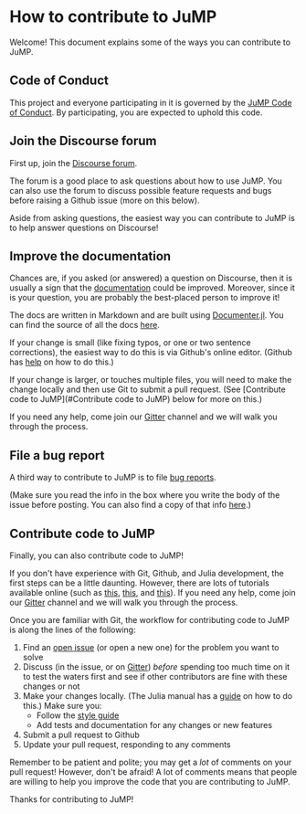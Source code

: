 # How to contribute to JuMP

Welcome! This document explains some of the ways you can contribute to JuMP.

## Code of Conduct

This project and everyone participating in it is governed by the
[JuMP Code of Conduct](https://github.com/JuliaOpt/JuMP.jl/blob/master/CODE_OF_CONDUCT.md).
By participating, you are expected to uphold this code.

## Join the Discourse forum

First up, join the [Discourse forum](https://discourse.julialang.org/c/domain/opt).

The forum is a good place to ask questions about how to use JuMP. You can also
use the forum to discuss possible feature requests and bugs before raising a
Github issue (more on this below).

Aside from asking questions, the easiest way you can contribute to JuMP is to
help answer questions on Discourse!

## Improve the documentation

Chances are, if you asked (or answered) a question on Discourse, then it is
usually a sign that the [documentation](http://www.juliaopt.org/JuMP.jl/latest/)
could be improved. Moreover, since it is your question, you are probably the
best-placed person to improve it!

The docs are written in Markdown and are built using [Documenter.jl](https://github.com/JuliaDocs/Documenter.jl).
You can find the source of all the docs [here](https://github.com/JuliaOpt/JuMP.jl/tree/master/docs).

If your change is small (like fixing typos, or one or two sentence corrections),
the easiest way to do this is via Github's online editor. (Github has
[help](https://help.github.com/articles/editing-files-in-another-user-s-repository/)
on how to do this.)

If your change is larger, or touches multiple files, you will need to make the
change locally and then use Git to submit a pull request. (See [Contribute code to JuMP](#Contribute code to JuMP)
below for more on this.)

If you need any help, come join our [Gitter](https://gitter.im/JuliaOpt/JuMP-dev)
channel and we will walk you through the process.

## File a bug report

A third way to contribute to JuMP is to file [bug reports](https://github.com/JuliaOpt/JuMP.jl/issues/new?template=bug_report.md).

(Make sure you read the info in the box where you write the body of the issue
before posting. You can also find a copy of that info [here](https://github.com/JuliaOpt/JuMP.jl/blob/master/.github/ISSUE_TEMPLATE/bug_report.md).)

## Contribute code to JuMP

Finally, you can also contribute code to JuMP!

If you don't have experience with Git, Github, and Julia development, the first
steps can be a little daunting. However, there are lots of tutorials available
online (such as [this](http://try.github.io/), [this](https://guides.github.com/activities/hello-world/),
and [this](https://docs.julialang.org/en/stable/manual/packages/#Making-changes-to-an-existing-package-1)).
If you need any help, come join our [Gitter](https://gitter.im/JuliaOpt/JuMP-dev)
channel and we will walk you through the process.

Once you are familiar with Git, the workflow for contributing code to JuMP is
along the lines of the following:
1. Find an [open issue](https://github.com/JuliaOpt/JuMP.jl/issues) (or open a
    new one) for the problem you want to solve
2. Discuss (in the issue, or on [Gitter](https://gitter.im/JuliaOpt/JuMP-dev))
_before_ spending too much time on it to test the waters first and see if other
contributors are fine with these changes or not
3. Make your changes locally. (The Julia manual has a [guide](https://docs.julialang.org/en/stable/manual/packages/#Making-changes-to-an-existing-package-1)
on how to do this.) Make sure you:
    - Follow the [style guide](http://www.juliaopt.org/JuMP.jl/latest/style.html)
    - Add tests and documentation for any changes or new features
4. Submit a pull request to Github
5. Update your pull request, responding to any comments

Remember to be patient and polite; you may get a _lot_ of comments on your pull
request! However, don't be afraid! A lot of comments means that people are
willing to help you improve the code that you are contributing to JuMP.

Thanks for contributing to JuMP!
